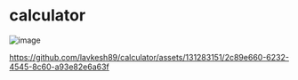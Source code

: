# calculator
![image](https://github.com/lavkesh89/calculator/assets/131283151/50589071-136f-43a4-8ecb-0311c5622c3b)


https://github.com/lavkesh89/calculator/assets/131283151/2c89e660-6232-4545-8c60-a93e82e6a63f

